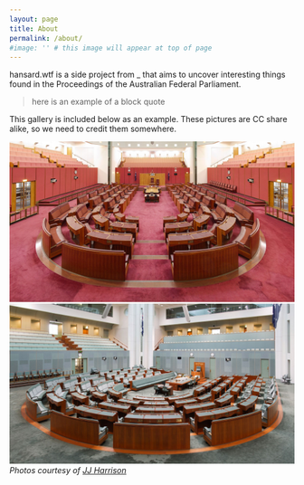```yaml
---
layout: page
title: About
permalink: /about/
#image: '' # this image will appear at top of page
---
```


hansard.wtf is a side project from _ that aims to uncover interesting things found in the Proceedings of the Australian Federal Parliament.

> here is an example of a block quote

This gallery is included below as an example. These pictures are CC share alike, so we need to credit them somewhere.

<div class="gallery-box">
  <div class="gallery">
    <img src="/images/senate_default.jpg" loading="lazy">
    <img src="/images/hor_default.jpg" loading="lazy">
  </div>
  <em>Photos courtesy of <a href="https://www.jjharrison.com.au/" target="_blank">JJ Harrison</a></em>
</div>